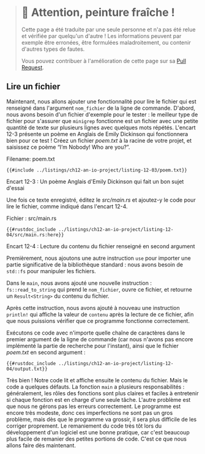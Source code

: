 > # 🚧 Attention, peinture fraîche !
>
> Cette page a été traduite par une seule personne et n'a pas été relue et
> vérifiée par quelqu'un d'autre ! Les informations peuvent par exemple être
> erronées, être formulées maladroitement, ou contenir d'autres types de fautes.
>
> Vous pouvez contribuer à l'amélioration de cette page sur sa
> [Pull Request](https://github.com/Jimskapt/rust-book-fr/pull/135).

<!--
## Reading a File
-->

## Lire un fichier

<!--
Now we’ll add functionality to read the file that is specified in the
`filename` command line argument. First, we need a sample file to test it with:
the best kind of file to use to make sure `minigrep` is working is one with a
small amount of text over multiple lines with some repeated words. Listing 12-3
has an Emily Dickinson poem that will work well! Create a file called
*poem.txt* at the root level of your project, and enter the poem “I’m Nobody!
Who are you?”
-->

Maintenant, nous allons ajouter une fonctionnalité pour lire le fichier qui est
renseigné dans l'argument `nom_fichier` de la ligne de commande. D'abord, nous
avons besoin d'un fichier d'exemple pour le tester : le meilleur type de
fichier pour s'assurer que `minigrep` fonctionne est un fichier avec une petite
quantité de texte sur plusieurs lignes avec quelques mots répétés. L'encart 12-3
présente un poème en Anglais de Emily Dickinson qui fonctionnera bien pour ce
test ! Créez un fichier *poem.txt* à la racine de votre projet, et saisissez ce
poème “I’m Nobody! Who are you?”.

<!--
<span class="filename">Filename: poem.txt</span>
-->

<span class="filename">Filename: poem.txt</span>

<!--
```text
{{#include ../listings-sources/ch12-an-io-project/listing-12-03/poem.txt}}
```
-->

```text
{{#include ../listings/ch12-an-io-project/listing-12-03/poem.txt}}
```

<!--
<span class="caption">Listing 12-3: A poem by Emily Dickinson makes a good test
case</span>
-->

<span class="caption">Encart 12-3 : Un poème Anglais d'Emily Dickinson qui fait
un bon sujet d'essai</span>

<!--
With the text in place, edit *src/main.rs* and add code to read the file, as
shown in Listing 12-4.
-->

Une fois ce texte enregistré, éditez le *src/main.rs* et ajoutez-y le code pour
lire le fichier, comme indiqué dans l'encart 12-4.

<!--
<span class="filename">Filename: src/main.rs</span>
-->

<span class="filename">Fichier : src/main.rs</span>

<!--
```rust,should_panic,noplayground
{{#rustdoc_include ../listings-sources/ch12-an-io-project/listing-12-04/src/main.rs:here}}
```
-->

```rust,should_panic,noplayground
{{#rustdoc_include ../listings/ch12-an-io-project/listing-12-04/src/main.rs:here}}
```

<!--
<span class="caption">Listing 12-4: Reading the contents of the file specified
by the second argument</span>
-->

<span class="caption">Encart 12-4 : Lecture du contenu du fichier renseigné en
second argument</span>

<!--
First, we add another `use` statement to bring in a relevant part of the
standard library: we need `std::fs` to handle files.
-->

Premièrement, nous ajoutons une autre instruction `use` pour importer une
partie significative de la bibliothèque standard : nous avons besoin de
`std::fs` pour manipuler les fichiers.

<!--
In `main`, we’ve added a new statement: `fs::read_to_string` takes the
`filename`, opens that file, and returns a `Result<String>` of the file’s
contents.
-->

Dans le `main`, nous avons ajouté une nouvelle instruction :
`fs::read_to_string` qui prend le `nom_fichier`, ouvre ce fichier, et retourne
un `Result<String>` du contenu du fichier.

<!--
After that statement, we’ve again added a temporary `println!` statement that
prints the value of `contents` after the file is read, so we can check that the
program is working so far.
-->

Après cette instruction, nous avons ajouté à nouveau une instruction `println!`
qui affiche la valeur de `contenu` après la lecture de ce fichier, afin que
nous puissions vérifier que ce programme fonctionne correctement.

<!--
Let’s run this code with any string as the first command line argument (because
we haven’t implemented the searching part yet) and the *poem.txt* file as the
second argument:
-->

Exécutons ce code avec n'importe quelle chaîne de caractères dans le premier
argument de la ligne de commande (car nous n'avons pas encore implémenté la
partie de recherche pour l'instant), ainsi que le fichier *poem.txt* en
second argument :

<!--
```console
{{#rustdoc_include ../listings-sources/ch12-an-io-project/listing-12-04/output.txt}}
```
-->

```console
{{#rustdoc_include ../listings/ch12-an-io-project/listing-12-04/output.txt}}
```

<!--
Great! The code read and then printed the contents of the file. But the code
has a few flaws. The `main` function has multiple responsibilities: generally,
functions are clearer and easier to maintain if each function is responsible
for only one idea. The other problem is that we’re not handling errors as well
as we could. The program is still small, so these flaws aren’t a big problem,
but as the program grows, it will be harder to fix them cleanly. It’s good
practice to begin refactoring early on when developing a program, because it’s
much easier to refactor smaller amounts of code. We’ll do that next.
-->

Très bien ! Notre code lit et affiche ensuite le contenu du fichier. Mais le
code a quelques défauts. La fonction `main` a plusieurs responsabilités :
généralement, les rôles des fonctions sont plus claires et faciles à entretenir
si chaque fonction est en charge d'une seule tâche. L'autre problème est que
nous ne gérons pas les erreurs correctement. Le programme est encore très
modeste, donc ces imperfections ne sont pas un gros problème, mais dès que le
programme va grossir, il sera plus difficile de les corriger proprement. Le
remaniement du code très tôt lors du développement d'un logiciel est une bonne
pratique, car c'est beaucoup plus facile de remanier des petites portions de
code. C'est ce que nous allons faire dès maintenant.
